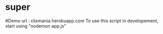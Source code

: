 # super

#Demo url : clixmania.herokuapp.com
To use this script in developement, start using "nodemon app.js"


